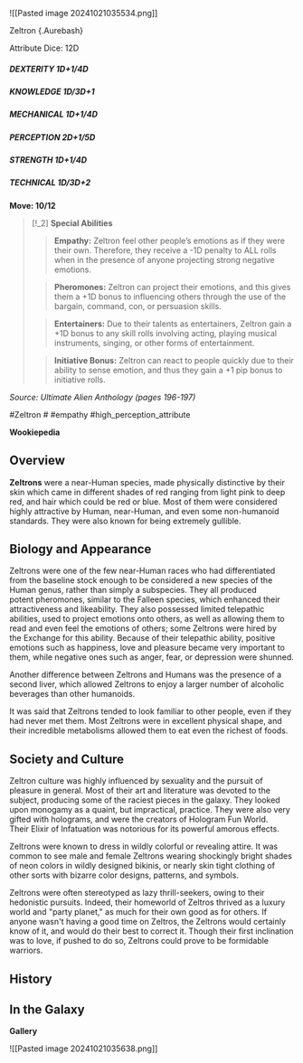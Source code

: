 
![[Pasted image 20241021035534.png]]


Zeltron {.Aurebash}

Attribute Dice: 12D
##### DEXTERITY 1D+1/4D
##### KNOWLEDGE 1D/3D+1
##### MECHANICAL 1D+1/4D
##### PERCEPTION 2D+1/5D
##### STRENGTH 1D+1/4D
##### TECHNICAL 1D/3D+2
**Move: 10/12**

> [!_2] 
> **Special Abilities**
> > **Empathy:** Zeltron feel other people’s emotions as if they were their own. Therefore, they receive a -1D penalty to ALL rolls when in the presence of anyone projecting strong negative emotions.
> 
> > **Pheromones:** Zeltron can project their emotions, and this gives them a +1D bonus to influencing others through the use of the bargain, command, con, or persuasion skills.
> 
> > **Entertainers:** Due to their talents as entertainers, Zeltron gain a +1D bonus to any skill rolls involving acting, playing musical instruments, singing, or other forms of entertainment.
> 
> > **Initiative Bonus:** Zeltron can react to people quickly due to their ability to sense emotion, and thus they gain a +1 pip bonus to initiative rolls.
> 

*Source: Ultimate Alien Anthology (pages 196-197)*




#Zeltron # #empathy 
#high_perception_attribute 

**Wookiepedia**

## Overview

**Zeltrons** were a near-Human species, made physically distinctive by their skin which came in different shades of red ranging from light pink to deep red, and hair which could be red or blue. Most of them were considered highly attractive by Human, near-Human, and even some non-humanoid standards. They were also known for being extremely gullible.

## Biology and Appearance

Zeltrons were one of the few near-Human races who had differentiated from the baseline stock enough to be considered a new species of the Human genus, rather than simply a subspecies. They all produced potent pheromones, similar to the Falleen species, which enhanced their attractiveness and likeability. They also possessed limited telepathic abilities, used to project emotions onto others, as well as allowing them to read and even feel the emotions of others; some Zeltrons were hired by the Exchange for this ability. Because of their telepathic ability, positive emotions such as happiness, love and pleasure became very important to them, while negative ones such as anger, fear, or depression were shunned.

Another difference between Zeltrons and Humans was the presence of a second liver, which allowed Zeltrons to enjoy a larger number of alcoholic beverages than other humanoids.

It was said that Zeltrons tended to look familiar to other people, even if they had never met them. Most Zeltrons were in excellent physical shape, and their incredible metabolisms allowed them to eat even the richest of foods.

## Society and Culture

Zeltron culture was highly influenced by sexuality and the pursuit of pleasure in general. Most of their art and literature was devoted to the subject, producing some of the raciest pieces in the galaxy. They looked upon monogamy as a quaint, but impractical, practice. They were also very gifted with holograms, and were the creators of Hologram Fun World. Their Elixir of Infatuation was notorious for its powerful amorous effects.

Zeltrons were known to dress in wildly colorful or revealing attire. It was common to see male and female Zeltrons wearing shockingly bright shades of neon colors in wildly designed bikinis, or nearly skin tight clothing of other sorts with bizarre color designs, patterns, and symbols.

Zeltrons were often stereotyped as lazy thrill-seekers, owing to their hedonistic pursuits. Indeed, their homeworld of Zeltros thrived as a luxury world and "party planet," as much for their own good as for others. If anyone wasn't having a good time on Zeltros, the Zeltrons would certainly know of it, and would do their best to correct it. Though their first inclination was to love, if pushed to do so, Zeltrons could prove to be formidable warriors.

## History



## In the Galaxy




**Gallery**



![[Pasted image 20241021035638.png]]

